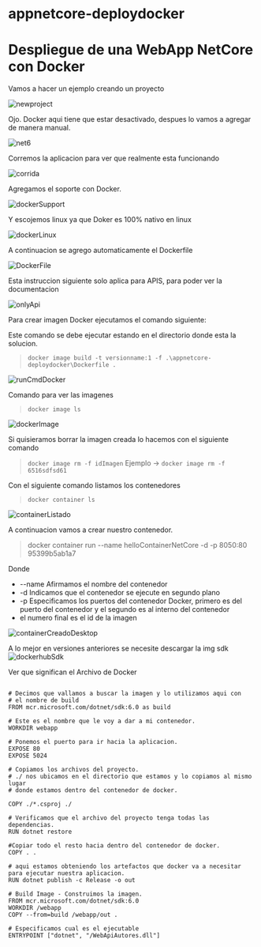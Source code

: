 # appnetcore-deploydocker
# Despliegue de una WebApp NetCore con Docker

Vamos a hacer un ejemplo creando un proyecto 

![newproject](./imgReadme/newproject.jpg)

Ojo. Docker aqui tiene que estar desactivado, despues
lo vamos a agregar de manera manual.

![net6](./imgReadme/net6.jpg)

Corremos la aplicacion para ver que realmente esta 
funcionando

![corrida](./imgReadme/corrida.jpg)

Agregamos el soporte con Docker.

![dockerSupport](./imgReadme/dockerSupport.jpg)

Y escojemos linux ya que Doker es 100% nativo en linux

![dockerLinux](./imgReadme/dockerLinux.jpg)

A continuacion se agrego automaticamente el Dockerfile

![DockerFile](./imgReadme/DockerFile.jpg)

Esta instruccion siguiente solo aplica para APIS, para poder
ver la documentacion

![onlyApi](./imgReadme/onlyApi.jpg)

Para crear imagen Docker ejecutamos el comando siguiente:

Este comando se debe ejecutar estando en el directorio donde 
esta la solucion.

> `docker image build -t versionname:1 -f .\appnetcore-deploydocker\Dockerfile .`

![runCmdDocker](./imgReadme/runCmdDocker.jpg)

Comando para ver las imagenes

> `docker image ls`

![dockerImage](./imgReadme/dockerImage.jpg)

Si quisieramos borrar la imagen creada lo hacemos con el siguiente
comando

> `docker image rm -f idImagen`
> Ejemplo -> `docker image rm -f 6516sdfsd61`


Con el siguiente comando listamos los contenedores

> `docker container ls`

![containerListado](./imgReadme/containerListado.jpg)

A continuacion vamos a crear nuestro contenedor.

> docker container run --name helloContainerNetCore -d -p 8050:80 95399b5ab1a7

Donde 
* --name Afirmamos el nombre del contenedor
* -d  Indicamos que el contenedor se ejecute en segundo plano
* -p  Especificamos los puertos del contenedor Docker, primero es
del puerto del contenedor y el segundo es al interno del 
contenedor
* el numero final es el id de la imagen

![containerCreadoDesktop](./imgReadme/containerCreadoDesktop.jpg)




























A lo mejor en versiones anteriores se necesite descargar 
la img sdk 
![dockerhubSdk](./imgReadme/dockerhubSdk.jpg)


Ver que significan el Archivo de Docker

```docker

# Decimos que vallamos a buscar la imagen y lo utilizamos aqui con
# el nombre de build
FROM mcr.microsoft.com/dotnet/sdk:6.0 as build

# Este es el nombre que le voy a dar a mi contenedor.
WORKDIR webapp 

# Ponemos el puerto para ir hacia la aplicacion.
EXPOSE 80
EXPOSE 5024

# Copiamos los archivos del proyecto.
# ./ nos ubicamos en el directorio que estamos y lo copiamos al mismo lugar 
# donde estamos dentro del contenedor de docker.

COPY ./*.csproj ./

# Verificamos que el archivo del proyecto tenga todas las dependencias. 
RUN dotnet restore 

#Copiar todo el resto hacia dentro del contenedor de docker.
COPY . .

# aqui estamos obteniendo los artefactos que docker va a necesitar para ejecutar nuestra aplicacion.
RUN dotnet publish -c Release -o out

# Build Image - Construimos la imagen.
FROM mcr.microsoft.com/dotnet/sdk:6.0
WORKDIR /webapp
COPY --from=build /webapp/out .

# Especificamos cual es el ejecutable
ENTRYPOINT ["dotnet", "/WebApiAutores.dll"]
```








